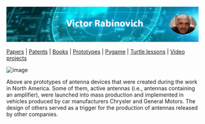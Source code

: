 
![Header Image](https://raw.githubusercontent.com/victenna/vrabinovich/main/Images/Header.png)

[Papers](papers.md) | [Patents](patents.md) | [Books](books.md) | [Prototypes](prototypes.md) | [Pygame](pygame.md) | [Turtle lessons](turtle_lessons.md) | [Video projects](video_projects.md)


![image](https://github.com/user-attachments/assets/ba9d84ce-a21f-4f67-94ac-d095e75ee7c6)

Above are prototypes of antenna devices that were created during the work in North America. Some of them, active antennas (i.e., antennas containing an amplifier), were launched into mass production and implemented in vehicles produced by car manufacturers Chrysler and General Motors. The design of others served as a trigger for the production of antennas released by other companies.

















